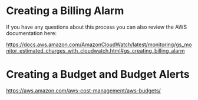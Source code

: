 # Creating a Billing Alarm

If you have any questions about this process you can also review the AWS documentation here: 

https://docs.aws.amazon.com/AmazonCloudWatch/latest/monitoring/gs_monitor_estimated_charges_with_cloudwatch.html#gs_creating_billing_alarm

# Creating a Budget and Budget Alerts

https://aws.amazon.com/aws-cost-management/aws-budgets/